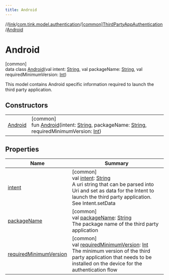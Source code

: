 ```yaml
---
title: Android
---
```

//[link](../../../../index.html)/[com.tink.model.authentication](../../index.html)/[[common]ThirdPartyAppAuthentication](../index.html)/[Android](index.html)



# Android



[common]\
data class [Android](index.html)(val intent: [String](https://kotlinlang.org/api/latest/jvm/stdlib/kotlin/-string/index.html), val packageName: [String](https://kotlinlang.org/api/latest/jvm/stdlib/kotlin/-string/index.html), val requiredMinimumVersion: [Int](https://kotlinlang.org/api/latest/jvm/stdlib/kotlin/-int/index.html))

This model contains Android specific information required to launch the third party application.



## Constructors


| | |
|---|---|
| [Android](-android.html) | [common]<br>fun [Android](-android.html)(intent: [String](https://kotlinlang.org/api/latest/jvm/stdlib/kotlin/-string/index.html), packageName: [String](https://kotlinlang.org/api/latest/jvm/stdlib/kotlin/-string/index.html), requiredMinimumVersion: [Int](https://kotlinlang.org/api/latest/jvm/stdlib/kotlin/-int/index.html)) |


## Properties


| Name | Summary |
|---|---|
| [intent](intent.html) | [common]<br>val [intent](intent.html): [String](https://kotlinlang.org/api/latest/jvm/stdlib/kotlin/-string/index.html)<br>A uri string that can be parsed into Uri and set as data for the Intent to launch the third party application. See Intent.setData |
| [packageName](package-name.html) | [common]<br>val [packageName](package-name.html): [String](https://kotlinlang.org/api/latest/jvm/stdlib/kotlin/-string/index.html)<br>The package name of the third party application |
| [requiredMinimumVersion](required-minimum-version.html) | [common]<br>val [requiredMinimumVersion](required-minimum-version.html): [Int](https://kotlinlang.org/api/latest/jvm/stdlib/kotlin/-int/index.html)<br>The minimum version of the third party application that needs to be installed on the device for the authentication flow |

